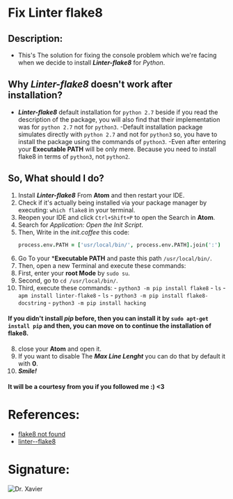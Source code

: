 # Fix Linter flake8

## Description:
* This's The solution for fixing the console problem which we're facing when we decide to install ***Linter-flake8*** for *Python*.

## Why ***Linter-flake8*** doesn't work after installation?
- ***Linter-flake8*** default installation for `python 2.7` beside if you read the description of the package, you will also find that their implementation was for `python 2.7` not for `python3`.
-Default installation package simulates directly with `python 2.7` and not for `python3` so, you have to install the package using the commands of `python3`.
-Even after entering your **Executable PATH** will be only mere. Because you need to install flake8 in terms of `python3`, not `python2`.

## So, What should I do?

1. Install ***Linter-flake8*** From **Atom** and then restart your IDE.
2. Check if it's actually being installed via your package manager by executing: `which flake8` in your terminal.
3. Reopen your IDE and click `Ctrl+Shift+P` to open the Search in **Atom**.
4. Search for *Application: Open the Init Script*.
5. Then, Write in the *init.coffee* this code:
    ```coffee
    process.env.PATH = ['usr/local/bin/', process.env.PATH].join(':')
    ```
6. Go To your ***Executable PATH** and paste this path `/usr/local/bin/`.
7. Then, open a new Terminal and execute these commands:
  1. First, enter your **root Mode** by `sudo su`.
  2. Second, go to `cd /usr/local/bin/`.
  3. Third, execute these commands:
    - `python3 -m pip install flake8`
    - `ls`
    - `apm install linter-flake8`
    - `ls`
    - `python3 -m pip install flake8-docstring`
    - `python3 -m pip install hacking`
#### If you didn't install *pip* before, then you can install it by `sudo apt-get install pip` and then, you can move on to continue the installation of flake8.
8. close your **Atom** and open it.
9. If you want to disable The ***Max Line Lenght*** you can do that by default it with **0**.
10. ***Smile!***

#### It will be a courtesy from you if you followed me :) <3


# References:
- [flake8 not found](https://github.com/AtomLinter/linter-flake8/issues/18)
- [linter--flake8](https://github.com/AtomLinter/linter-flake8)

# Signature:
![Dr. Xavier](https://user-images.githubusercontent.com/72295771/96151299-8e37a380-0f0b-11eb-8aef-615974b8ce1d.png)
